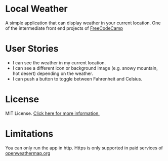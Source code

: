 # Local Weather

A simple application that can display weather in your current location. One of the intermediate front end projects of [FreeCodeCamp](https://www.freecodecamp.com/challenges/build-a-simon-game)


# User Stories

- I can see the weather in my current location.
- I can see a different icon or background image (e.g. snowy mountain, hot desert) depending on the weather.
- I can push a button to toggle between Fahrenheit and Celsius.

# License

MIT License. [Click here for more information.](LICENSE)

# Limitations

You can only run the app in http. Https is only supported in paid services of [openweathermap.org](http://openweathermap.org/price)